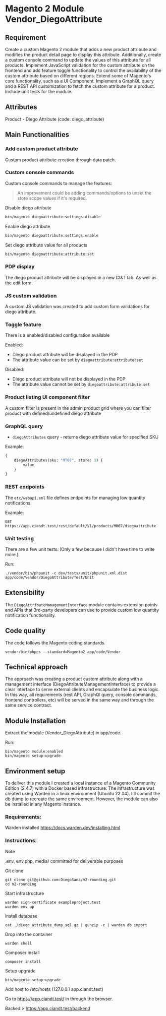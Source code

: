 # Magento 2 Module Vendor_DiegoAttribute

## Requirement
Create a custom Magento 2 module that adds a new product attribute and modifies the product detail page to display this attribute. Additionally, create a custom console command to update the values of this attribute for all products. Implement JavaScript validation for the custom attribute on the frontend and add feature toggle functionality to control the availability of the custom attribute based on different regions. Extend some of Magento's core functionality, such as a UI Component. Implement a GraphQL query and a REST API customization to fetch the custom attribute for a product. Include unit tests for the module.

## Attributes

Product - Diego Attribute (code: diego_attribute)

## Main Functionalities
### Add custom product attribute 
Custom product attribute creation through data patch.

### Custom console commands
Custom console commands to manage the features:

> An improvement could be adding commands/options to unset the store scope values if it's required.

Disable diego attribute 
```bash
bin/magento diegoattribute:settings:disable
```

Enable diego attribute
```bash
bin/magento diegoattribute:settings:enable
```

Set diego attribute value for all products
```bash
bin/magento diegoattribute:attribute:set
```

### PDP display
The diego product attribute will be displayed in a new CI&T tab. As well as the edit form.

### JS custom validation
A custom JS validation was created to add custom form validations for diego attribute. 

### Toggle feature
There is a enabled/disabled configuration available

Enabled: 
- Diego product attribute will be displayed in the PDP
- The attribute value can be set by `diegoattribute:attribute:set`

Disabled:
- Diego product attribute will not be displayed in the PDP
- The attribute value cannot be set by `diegoattribute:attribute:set`

### Product listing UI component filter
A custom filter is present in the admin product grid where you can filter product with defined/undefined diego attribute

### GraphQL query
- `diegoAttributes` query - returns diego attribute value for specified SKU

Example:
```GraphQL
{
    diegoAttributes(sku: "MT07", store: 1) {
        value
    }
}
```

### REST endpoints

The `etc/webapi.xml` file defines endpoints for managing low quantity notifications.

Example:
```
GET https://app.ciandt.test/rest/default/V1/products/MH07/diegoattribute
```

### Unit testing
There are a few unit tests. (Only a few because I didn't have time to write more.)

Run:
```
./vendor/bin/phpunit -c dev/tests/unit/phpunit.xml.dist app/code/Vendor/DiegoAttribute/Test/Unit
```

## Extensibility

The `DiegoAttributeManagementInterface` module contains extension points and APIs that 3rd-party developers
can use to provide custom low quantity notification functionality.

## Code quality
The code follows the Magento coding standards.
```
vendor/bin/phpcs --standard=Magento2 app/code/Vendor
```

## Technical approach
The approach was creating a product custom attribute along with a management interface (DiegoAttributeManagementInterface)
to provide a clear interface to serve external clients and encapsulate the business logic.
In this way, all requirements (rest API, GraphQl query, console commands, frontend controllers, etc) will be served in the
same way and through the same service contract.

## Module Installation
Extract the module (Vendor_DiegoAttribute) in app/code.

Run:
```
bin/magento module:enabled
bin/magento setup:upgrade
```

## Environment setup
To deliver this module I created a local instance of a Magento Community Edition (2.4.7) with a Docker based infrastructure.
The infrastructure was created using Warden in a linux environment (Ubuntu 22.04).
I'll commit the db dump to recreate the same environment.
However, the module can also be installed in any Magento instance.

### Requirements:
Warden installed https://docs.warden.dev/installing.html

### Instructions:

> [!NOTE]
> .env, env.php, media/ committed for deliverable purposes

Git clone
```
git clone git@github.com:DiegoSana/m2-rounding.git
cd m2-rounding
```
Start infrastructure
```
warden sign-certificate exampleproject.test
warden env up
```
Install database
```
cat ./diego_attribute_dump.sql.gz | gunzip -c | warden db import
```
Drop into the container
```
warden shell
```
Composer install
```
composer install
```
Setup upgrade
```
bin/magento setup:upgrade
```
Add host to /etc/hosts (127.0.0.1 app.ciandt.test)

Go to https://app.ciandt.test/ in through the browser.

Backed > https://app.ciandt.test/backend